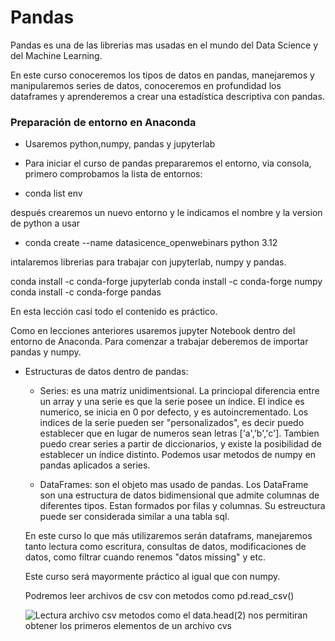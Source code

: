 # Pandas

Pandas es una de las librerias mas usadas en el mundo del Data Science y 
del Machine Learning.

En este curso conoceremos los tipos de datos en pandas, manejaremos y manipularemos
series de datos, conoceremos en profundidad los dataframes y aprenderemos a crear
una estadística descriptiva con pandas.

### Preparación de entorno en Anaconda
- Usaremos python,numpy, pandas y jupyterlab 

- Para iniciar el curso de pandas prepararemos el entorno, via consola,
primero comprobamos la lista de entornos:

- conda list env

después crearemos un nuevo entorno y le indicamos el nombre 
y la version de python a usar

- conda create --name datasicence_openwebinars python 3.12

intalaremos librerias para trabajar con jupyterlab, numpy y pandas.

conda install -c conda-forge jupyterlab
conda install -c conda-forge numpy
conda install -c conda-forge pandas

En esta lección casi todo el contenido es práctico.

Como en lecciones anteriores usaremos jupyter Notebook dentro del entorno de Anaconda.
Para comenzar a trabajar deberemos de importar pandas y numpy.


- Estructuras de datos dentro de pandas:
    - Series: es una matriz unidimentsional. La princiopal diferencia entre un array y una serie es que la serie posee un índice. El indice es numerico, se inicia en 0 por defecto, y es autoincrementado.
    Los indices de la serie pueden ser "personalizados", es decir puedo establecer que en lugar de numeros sean letras ['a','b','c']. Tambien puedo crear series a partir de diccionarios, y existe la posibilidad de establecer 
    un índice distinto. 
    Podemos usar metodos de numpy en pandas aplicados a series.
    
    - DataFrames: son el objeto mas usado de pandas. Los DataFrame son una estructura de datos bidimensional que admite columnas de diferentes tipos. Estan formados por filas y columnas. 
    Su estreuctura puede ser considerada similar a una tabla sql.

    En este curso lo que más utilizaremos serán dataframs, manejaremos tanto lectura como escritura, consultas de datos, modificaciones de datos, como filtrar cuando renemos "datos missing" y etc.

    Este curso será mayormente práctico al igual que con numpy.
    
    Podremos leer archivos de csv con metodos como pd.read_csv()

    ![Lectura archivo csv](imagenes/pd.read_csv.png")
    metodos como el data.head(2) nos permitiran obtener los primeros elementos de un archivo cvs 
    





